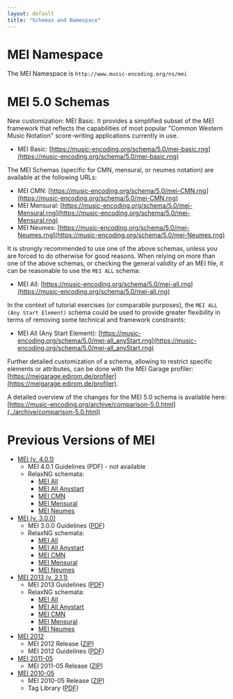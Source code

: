 ```yaml
---
layout: default
title: "Schemas and Namespace"
---
```

# MEI Namespace

The MEI Namespace is `http://www.music-encoding.org/ns/mei`

# MEI 5.0 Schemas

New customization: MEI Basic. It provides a simplified subset of the MEI framework that reflects the capabilities of most popular "Common Western Music Notation" score-writing applications currently in use.

- MEI Basic: [https://music-encoding.org/schema/5.0/mei-basic.rng](https://music-encoding.org/schema/5.0/mei-basic.rng)
  
The MEI Schemas (specific for CMN, mensural, or neumes notation) are available at the following URLs:

- MEI CMN: [https://music-encoding.org/schema/5.0/mei-CMN.rng](https://music-encoding.org/schema/5.0/mei-CMN.rng)
- MEI Mensural: [https://music-encoding.org/schema/5.0/mei-Mensural.rng](https://music-encoding.org/schema/5.0/mei-Mensural.rng)
- MEI Neumes: [https://music-encoding.org/schema/5.0/mei-Neumes.rng](https://music-encoding.org/schema/5.0/mei-Neumes.rng)

It is strongly recommended to use one of the above schemas, unless you are forced to do otherwise for good reasons. When relying on more than one of the above schemas, or checking the general validity of an MEI file, it can be reasonable to use the `MEI ALL` schema: 

- MEI All: [https://music-encoding.org/schema/5.0/mei-all.rng](https://music-encoding.org/schema/5.0/mei-all.rng)

In the context of tutorial exercises (or comparable purposes), the `MEI ALL (Any Start Element)` schema could be used to provide greater flexibility in terms of removing some technical and framework constraints:

- MEI All (Any Start Element): [https://music-encoding.org/schema/5.0/mei-all_anyStart.rng](https://music-encoding.org/schema/5.0/mei-all_anyStart.rng)

Further detailed customization of a schema, allowing to restrict specific elements or attributes, can be done with the MEI Garage profiler: [https://meigarage.edirom.de/profiler](https://meigarage.edirom.de/profiler).

A detailed overview of the changes for the MEI 5.0 schema is available here: [https://music-encoding.org/archive/comparison-5.0.html](../archive/comparison-5.0.html)


# Previous Versions of MEI

- [MEI (v. 4.0.1)](https://github.com/music-encoding/music-encoding/releases/tag/v4.0.1)
  - MEI 4.0.1 Guidelines (PDF) - not available
  - RelaxNG schemata:
    - [MEI All](https://music-encoding.org/schema/4.0.1/mei-all.rng)
    - [MEI All Anystart](https://music-encoding.org/schema/4.0.1/mei-all_anyStart.rng)
    - [MEI CMN](https://music-encoding.org/schema/4.0.1/mei-CMN.rng)
    - [MEI Mensural](https://music-encoding.org/schema/4.0.1/mei-Mensural.rng)
    - [MEI Neumes](https://music-encoding.org/schema/4.0.1/mei-Neumes.rng)
- [MEI (v. 3.0.0)](https://github.com/music-encoding/music-encoding/releases/tag/v3.0.0)
  - MEI 3.0.0 Guidelines ([PDF](https://github.com/music-encoding/music-encoding/releases/download/v3.0.0/MEI_Guidelines_v3.0.0.pdf))
  - RelaxNG schemata:
    - [MEI All](https://music-encoding.org/schema/3.0.0/mei-all.rng)
    - [MEI All Anystart](https://music-encoding.org/schema/3.0.0/mei-all_anyStart.rng)
    - [MEI CMN](https://music-encoding.org/schema/3.0.0/mei-CMN.rng)
    - [MEI Mensural](https://music-encoding.org/schema/3.0.0/mei-Mensural.rng)
    - [MEI Neumes](https://music-encoding.org/schema/3.0.0/mei-Neumes.rng)
- [MEI 2013 (v. 2.1.1)](https://github.com/music-encoding/music-encoding/releases/tag/MEI2013_v2.1.1)
  - MEI 2013 Guidelines ([PDF](https://github.com/music-encoding/music-encoding/releases/download/MEI2013_v2.1.1/MEI_Guidelines_2013_v2.1.1.pdf))
  - RelaxNG schemata:
    - [MEI All](https://music-encoding.org/schema/2.1.1/mei-all.rng)
    - [MEI All Anystart](https://music-encoding.org/schema/2.1.1/mei-all_anyStart.rng)
    - [MEI CMN](https://music-encoding.org/schema/2.1.1/mei-CMN.rng)
    - [MEI Mensural](https://music-encoding.org/schema/2.1.1/mei-Mensural.rng)
    - [MEI Neumes](https://music-encoding.org/schema/2.1.1/mei-Neumes.rng)
- [MEI 2012](https://github.com/music-encoding/music-encoding/releases/tag/MEI2012_v2.0.0)
  - MEI 2012 Release ([ZIP](https://github.com/music-encoding/music-encoding/archive/MEI2012_v2.0.0.zip))
  - MEI 2012 Guidelines ([PDF](https://music-encoding.org/downloads/MEI_Guidelines_2012_v2.0.0.pdf))
- [MEI 2011-05](https://github.com/music-encoding/music-encoding/releases/tag/MEI_release_2011-05)
  - MEI 2011-05 Release ([ZIP](https://github.com/music-encoding/music-encoding/archive/MEI_release_2011-05.zip))
- [MEI 2010-05](https://github.com/music-encoding/music-encoding/releases/tag/MEI_release_2010-05)
  - MEI 2010-05 Release ([ZIP](https://github.com/music-encoding/music-encoding/archive/MEI_release_2010-05.zip))
  - Tag Library ([PDF](https://music-encoding.org/downloads/MEI_TagLibrary_2010-05.pdf))
